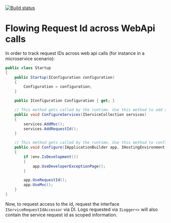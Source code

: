 [![Build status](https://ci.appveyor.com/api/projects/status/2tbyw33lchgke9sm/branch/master?svg=true)](https://ci.appveyor.com/project/twsouthwick/servicerequestidtracker/branch/master)

# Flowing Request Id across WebApi calls

In order to track request IDs across web api calls (for instance in a microservice scenario):

```csharp
public class Startup
{
    public Startup(IConfiguration configuration)
    {
        Configuration = configuration;
    }

    public IConfiguration Configuration { get; }

    // This method gets called by the runtime. Use this method to add services to the container.
    public void ConfigureServices(IServiceCollection services)
    {
        services.AddMvc();
        services.AddRequestId();
    }

    // This method gets called by the runtime. Use this method to configure the HTTP request pipeline.
    public void Configure(IApplicationBuilder app, IHostingEnvironment env)
    {
        if (env.IsDevelopment())
        {
            app.UseDeveloperExceptionPage();
        }

        app.UseRequestId();
        app.UseMvc();
    }
}
```

Now, to request access to the id, request the interface `IServiceRequestIdAccessor` via DI. Logs requested via `ILogger<>` will also contain the service request id as scoped information.